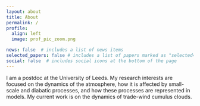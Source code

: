 ```yaml
---
layout: about
title: About
permalink: /
profile:
  align: left
  image: prof_pic_zoom.png

news: false  # includes a list of news items
selected_papers: false # includes a list of papers marked as "selected={true}"
social: false  # includes social icons at the bottom of the page
---
```


I am a postdoc at the University of Leeds.
My research interests are focused on the dynamics of the atmosphere, how it is affected by small-scale and diabatic processes, and how these processes are represented in models.
My current work is on the dynamics of trade-wind cumulus clouds.
